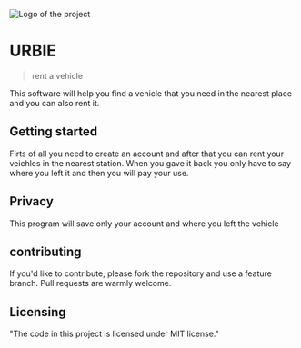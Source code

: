 ![Logo of the project](https://www.google.com/imgres?imgurl=https%3A%2F%2Fplay-lh.googleusercontent.com%2FKXROJRtuyWL98akGhPT0KyuP0o3xr74nwWMPC-npgnAfQwosHCttjuCHcjxM8428M9E&imgrefurl=https%3A%2F%2Fplay.google.com%2Fstore%2Fapps%2Fdetails%3Fid%3Dcom.batsharing.android%26hl%3Dit%26gl%3DUS&tbnid=brlRfj1SUihRvM&vet=12ahUKEwjVzPrPm_L1AhU3EmMBHftQC6cQMygAegUIARC4AQ..i&docid=bx8lQdiYoF4zmM&w=512&h=512&q=urbi&ved=2ahUKEwjVzPrPm_L1AhU3EmMBHftQC6cQMygAegUIARC4AQ)

# URBIE

> rent a vehicle

This software will help you find a vehicle that you need in the nearest place and you can also rent it.

## Getting started

Firts of all you need to create an account and after that you can rent your veichles in the nearest station.
When you gave it back you only have to say where you left it and then you will pay your use.

## Privacy

This program will save only your account and where you left the vehicle

## contributing 

If you'd like to contribute, please fork the repository and use a feature
branch. Pull requests are warmly welcome.

## Licensing

"The code in this project is licensed under MIT license."
